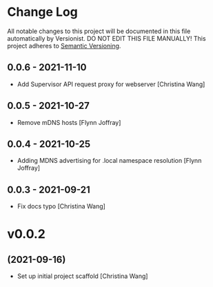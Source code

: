 # Change Log

All notable changes to this project will be documented in this file
automatically by Versionist. DO NOT EDIT THIS FILE MANUALLY!
This project adheres to [Semantic Versioning](http://semver.org/).

## 0.0.6 - 2021-11-10

* Add Supervisor API request proxy for webserver [Christina Wang]

## 0.0.5 - 2021-10-27

* Remove mDNS hosts [Flynn Joffray]

## 0.0.4 - 2021-10-25

* Adding MDNS advertising for .local namespace resolution [Flynn Joffray]

## 0.0.3 - 2021-09-21

* Fix docs typo [Christina Wang]

# v0.0.2
## (2021-09-16)

* Set up initial project scaffold [Christina Wang]
